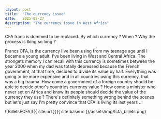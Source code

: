 ```yaml
---
layout: post
title:  "The currency issue"
date:   2025-02-27
description: "The currency issue in West Africa"
---
```


<p class="intro"><span class="dropcap">C</span>FA franc is dommed to be replaced. By which currency ? When ? Why the process is tking so long ?</p>

Francs CFA, is the currency I've been using from my teenage age until I became a young adult. I've been living in West and Central Africa. The strongets memory I can recall with this currency is sometimes between the year 2000 when my dad was totally depressed because the French government, at that time, decided to divide its value by half. Everything was going to be more expensive and in all countries using this currency, that was a big trauma.
How come a government of a foreign country should be able to decide other's countries currency value ? How come a minister who never set on Africa and know its people should decide the value of the currency they use ?
There's definitely something wrong behind the scenes but let's just say I'm pretty convince that CFA is living its last years ...

![BilletsFCFA]({{ site.url }}{{ site.baseurl }}/assets/img/fcfa_billets.png)
